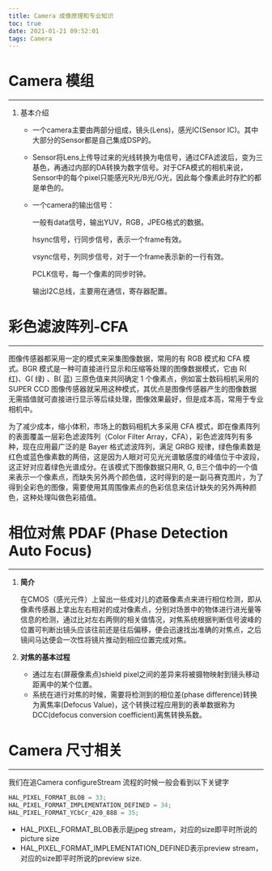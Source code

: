 ```yaml
---
title: Camera 成像原理和专业知识
toc: true
date: 2021-01-21 09:52:01
tags: Camera
---
```


# Camera 模组

------

1. 基本介绍

   - 一个camera主要由两部分组成，镜头(Lens)，感光IC(Sensor IC)。其中大部分的Sensor都是自己集成DSP的。

   - Sensor将Lens上传导过来的光线转换为电信号，通过CFA滤波后，变为三基色，再通过内部的DA转换为数字信号。对于CFA模式的相机来说，Sensor中的每个pixel只能感光R光/B光/G光，因此每个像素此时存贮的都是单色的。

   - 一个camera的输出信号：

     一般有data信号，输出YUV，RGB，JPEG格式的数据。

     hsync信号，行同步信号，表示一个frame有效。

     vsync信号，列同步信号，对于一个frame表示新的一行有效。

     PCLK信号，每一个像素的同步时钟。

     输出I2C总线，主要用在通信，寄存器配置。

# 彩色滤波阵列-CFA

------

图像传感器都采用一定的模式来采集图像数据，常用的有 RGB 模式和 CFA 模式。BGR 模式是一种可直接进行显示和压缩等处理的图像数据模式，它由 R( 红)、G( 绿) 、B( 蓝) 三原色值来共同确定 1 个像素点，例如富士数码相机采用的 SUPER CCD 图像传感器就采用这种模式，其优点是图像传感器产生的图像数据无需插值就可直接进行显示等后续处理，图像效果最好，但是成本高，常用于专业相机中。

为了减少成本，缩小体积，市场上的数码相机大多采用 CFA 模式，即在像素阵列的表面覆盖一层彩色滤波阵列（Color Filter Array，CFA），彩色滤波阵列有多种，现在应用最广泛的是 Bayer 格式滤波阵列，满足 GRBG 规律，绿色像素数是红色或蓝色像素数的两倍，这是因为人眼对可见光光谱敏感度的峰值位于中波段，这正好对应着绿色光谱成分。在该模式下图像数据只用R, G, B三个值中的一个值来表示一个像素点，而缺失另外两个颜色值，这时得到的是一副马赛克图片，为了得到全彩色的图像，需要使用其周围像素点的色彩信息来估计缺失的另外两种颜色，这种处理叫做色彩插值。

# 相位对焦 PDAF (Phase Detection Auto Focus)

------



1. **简介**

   在CMOS（感光元件）上留出一些成对儿的遮蔽像素点来进行相位检测，即从像素传感器上拿出左右相对的成对像素点，分别对场景中的物体进行进光量等信息的检测，通过比对左右两侧的相关值情况，对焦系统根据判断信号波峰的位置可判断出镜头应该往前还是往后偏移，便会迅速找出准确的对焦点，之后镜间马达便会一次性将镜片推动到相应位置完成对焦。

2. **对焦的基本过程**

   - 通过左右(屏蔽像素点)shield pixel之间的差异来将被摄物映射到镜头移动距离中的某个位置。
   - 系统在进行对焦的时候，需要将检测到的相位差(phase difference)转换为离焦率(Defocus Value)，这个转换过程应用到的表单数据称为DCC(defocus conversion coefficient)离焦转换系数。

# Camera 尺寸相关

------

我们在追Camera configureStream 流程的时候一般会看到以下关键字

```c++
HAL_PIXEL_FORMAT_BLOB = 33;
HAL_PIXEL_FORMAT_IMPLEMENTATION_DEFINED = 34;
HAL_PIXEL_FORMAT_YCbCr_420_888 = 35;
```

- HAL_PIXEL_FORMAT_BLOB表示是jpeg stream，对应的size即平时所说的picture size
- HAL_PIXEL_FORMAT_IMPLEMENTATION_DEFINED表示preview stream，对应的size即平时所说的preview size.